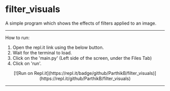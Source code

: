 # filter_visuals
A simple program which shows the effects of filters applied to an image.

<hr>

How to run:
  1) Open the repl.it link using the below button.
  2) Wait for the terminal to load.
  3) Click on the 'main.py' (Left side of the screen, under the Files Tab)
  4) Click on 'run'.

<center>
[![Run on Repl.it](https://repl.it/badge/github/ParthikB/filter_visuals)](https://repl.it/github/ParthikB/filter_visuals)
</center>

<hr>
